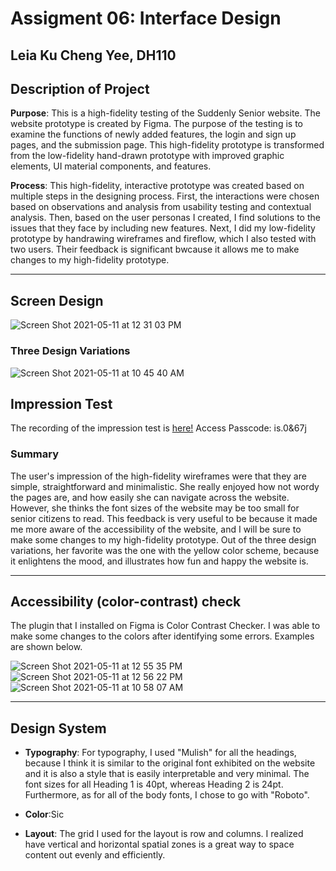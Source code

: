# Assigment 06: Interface Design
## Leia Ku Cheng Yee, DH110

## Description of Project

**Purpose**: This is a high-fidelity testing of the Suddenly Senior website. The website prototype is created by Figma. The purpose of the testing is to examine the functions of newly added features, the login and sign up pages, and the submission page. This high-fidelity prototype is transformed from the low-fidelity hand-drawn prototype with improved graphic elements, UI material components, and features.

**Process**: This high-fidelity, interactive prototype was created based on multiple steps in the designing process. First, the interactions were chosen based on observations and analysis from usability testing and contextual analysis. Then, based on the user personas I created, I find solutions to the issues that they face by including new features. Next, I did my low-fidelity prototype by handrawing wireframes and fireflow, which I also tested with two users. Their feedback is significant bwcause it allows me to make changes to my high-fidelity prototype.

---

## Screen Design 
![Screen Shot 2021-05-11 at 12 31 03 PM](https://user-images.githubusercontent.com/73958153/117873661-e857d780-b254-11eb-880f-5c4421ee9d21.png)

### Three Design Variations 
![Screen Shot 2021-05-11 at 10 45 40 AM](https://user-images.githubusercontent.com/73958153/117874016-57353080-b255-11eb-8077-92852542cff0.png)

## Impression Test 
The recording of the impression test is [here!](https://ucla.zoom.us/rec/share/BNOhTEbnCDlCxx3PesgXKaPHhl9-rg9w6bLYdKId57FM0FsmpKYt8yQb-Rfyg5fb.p-WTRDTSmj_MQ-LL)
Access Passcode: is.0&67j

### Summary
The user's impression of the high-fidelity wireframes were that they are simple, straightforward and minimalistic. She really enjoyed how not wordy the pages are, and how easily she can navigate across the website. However, she thinks the font sizes of the website may be too small for senior citizens to read. This feedback is very useful to be because it made me more aware of the accessibility of the website, and I will be sure to make some changes to my high-fidelity prototype. Out of the three design variations, her favorite was the one with the yellow color scheme, because it enlightens the mood, and illustrates how fun and happy the website is. 

---

## Accessibility (color-contrast) check
The plugin that I installed on Figma is Color Contrast Checker. I was able to make some changes to the colors after identifying some errors. Examples are shown below.

![Screen Shot 2021-05-11 at 12 55 35 PM](https://user-images.githubusercontent.com/73958153/117876551-594cbe80-b258-11eb-95dd-b922d90c4410.png)
![Screen Shot 2021-05-11 at 12 56 22 PM](https://user-images.githubusercontent.com/73958153/117876563-5d78dc00-b258-11eb-868c-d6b83b67f3fb.png)
![Screen Shot 2021-05-11 at 10 58 07 AM](https://user-images.githubusercontent.com/73958153/117876173-e6dbde80-b257-11eb-8a7f-1ee2b14a315a.png)

---

## Design System
- **Typography**: For typography, I used "Mulish" for all the headings, because I think it is similar to the original font exhibited on the website and it is also  a style that is easily interpretable and very minimal. The font sizes for all Heading 1 is 40pt, whereas Heading 2 is 24pt. Furthermore, as for all of the body fonts, I chose to go with "Roboto".

- **Color**:Sic

- **Layout**: The grid I used for the layout is row and columns. I realized have vertical and horizontal spatial zones is a great way to space content out evenly and efficiently.
